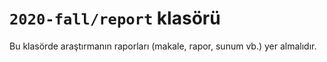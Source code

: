 # `2020-fall/report` klasörü

Bu klasörde araştırmanın raporları (makale, rapor, sunum vb.) yer almalıdır. 

